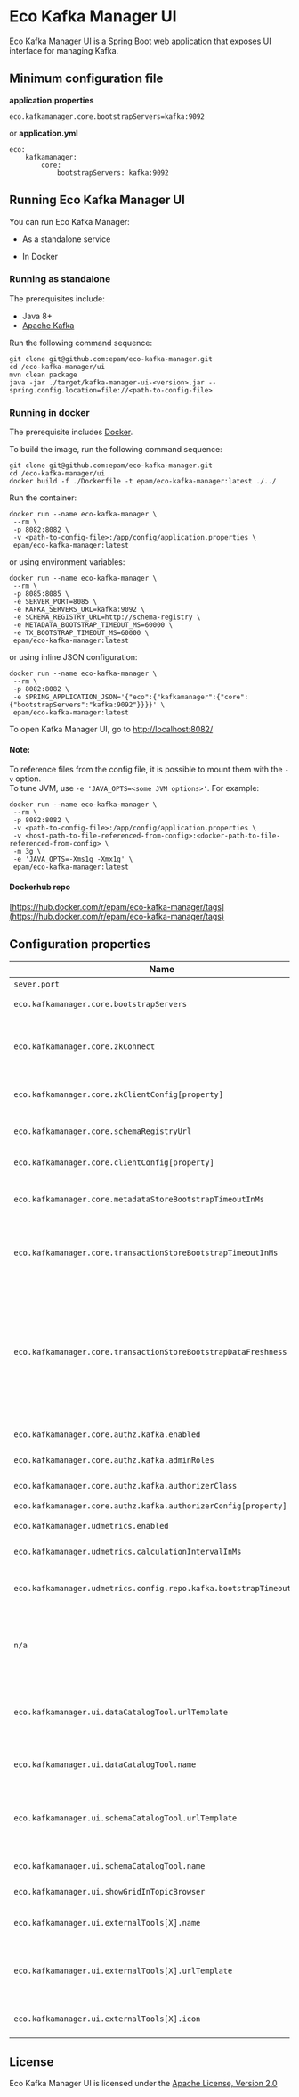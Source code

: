 # Eco Kafka Manager UI

Eco Kafka Manager UI is a Spring Boot web application that exposes UI interface for managing Kafka.

## Minimum configuration file

**application.properties**
```
eco.kafkamanager.core.bootstrapServers=kafka:9092
```

or **application.yml**
```
eco:
    kafkamanager:
        core:
            bootstrapServers: kafka:9092
```

## Running Eco Kafka Manager UI

You can run Eco Kafka Manager:

* As a standalone service

* In Docker

### Running as standalone

The prerequisites include:
* Java 8+
* [Apache Kafka](https://kafka.apache.org/)

Run the following command sequence:
```
git clone git@github.com:epam/eco-kafka-manager.git
cd /eco-kafka-manager/ui
mvn clean package
java -jar ./target/kafka-manager-ui-<version>.jar --spring.config.location=file://<path-to-config-file>
```

### Running in docker

The prerequisite includes [Docker](https://www.docker.com/get-started).

To build the image, run the following command sequence:
```
git clone git@github.com:epam/eco-kafka-manager.git
cd /eco-kafka-manager/ui
docker build -f ./Dockerfile -t epam/eco-kafka-manager:latest ./../
```

Run the container:
```
docker run --name eco-kafka-manager \
 --rm \
 -p 8082:8082 \
 -v <path-to-config-file>:/app/config/application.properties \
 epam/eco-kafka-manager:latest
```

or using environment variables:
```
docker run --name eco-kafka-manager \
 --rm \
 -p 8085:8085 \
 -e SERVER_PORT=8085 \
 -e KAFKA_SERVERS_URL=kafka:9092 \
 -e SCHEMA_REGISTRY_URL=http://schema-registry \
 -e METADATA_BOOTSTRAP_TIMEOUT_MS=60000 \
 -e TX_BOOTSTRAP_TIMEOUT_MS=60000 \
 epam/eco-kafka-manager:latest
```

or using inline JSON configuration:
```
docker run --name eco-kafka-manager \
 --rm \
 -p 8082:8082 \
 -e SPRING_APPLICATION_JSON='{"eco":{"kafkamanager":{"core":{"bootstrapServers":"kafka:9092"}}}}' \
 epam/eco-kafka-manager:latest
```

To open Kafka Manager UI, go to [http://localhost:8082/](http://localhost:8082/)

#### Note:

To reference files from the config file, it is possible to mount them with the
`-v` option. <br />
To tune JVM, use `-e 'JAVA_OPTS=<some JVM options>'`.
For example:
```
docker run --name eco-kafka-manager \
 --rm \
 -p 8082:8082 \
 -v <path-to-config-file>:/app/config/application.properties \
 -v <host-path-to-file-referenced-from-config>:<docker-path-to-file-referenced-from-config> \
 -m 3g \
 -e 'JAVA_OPTS=-Xms1g -Xmx1g' \
 epam/eco-kafka-manager:latest
```

#### Dockerhub repo

[https://hub.docker.com/r/epam/eco-kafka-manager/tags](https://hub.docker.com/r/epam/eco-kafka-manager/tags)

## Configuration properties

Name | Environment Variable | Description                                                                                                                                                                                                                                                                                     | Default
---  | ---                  |-------------------------------------------------------------------------------------------------------------------------------------------------------------------------------------------------------------------------------------------------------------------------------------------------|-------------------------------------------
`sever.port` | SERVER_PORT | Server HTTP port.                                                                                                                                                                                                                                                                               | 8082
`eco.kafkamanager.core.bootstrapServers` | KAFKA_SERVERS_URL | A comma-separated list of Kafka brokers to connect to.                                                                                                                                                                                                                                          |
`eco.kafkamanager.core.zkConnect` | ZK_CONNECT | An external representation of Zookeeper connection string (with external host/IP) to connect to Kafka/ZK inside Docker containers. For other cases this property should be left empty.                                                                                                          |
`eco.kafkamanager.core.zkClientConfig[property]` | | Zookeeper client configuration properties. Can be used to enable TLS, see [mTLS authentication](https://docs.confluent.io/platform/current/security/zk-security.html#mtls-authentication)                                                                                                       |
`eco.kafkamanager.core.schemaRegistryUrl` | SCHEMA_REGISTRY_URL | URL to the [Schema Registry](https://docs.confluent.io/current/schema-registry/index.html) REST API, used for reading records in Avro format serialized using the Schema Registry.                                                                                                              |
`eco.kafkamanager.core.clientConfig[property]` | | Common Kafka client [configuration properties](https://kafka.apache.org/documentation.html#adminclientconfigs), used to connect to cluster.                                                                                                                                                     |
`eco.kafkamanager.core.metadataStoreBootstrapTimeoutInMs` | METADATA_BOOTSTRAP_TIMEOUT_MS | Max duration in milliseconds for bootstrapping user-defined metadata. If timeout is too small, you may observe stale data for some time (gets consistent eventually) after service is started.                                                                                                  | 180000
`eco.kafkamanager.core.transactionStoreBootstrapTimeoutInMs` | TX_BOOTSTRAP_TIMEOUT_MS | Max duration in milliseconds for bootstrapping transaction metadata (`__transaction_state`). If timeout is too small, you may observe stale data for some time (gets consistent eventually) after service is started.                                                                           | 180000
`eco.kafkamanager.core.transactionStoreBootstrapDataFreshness` | TX_BOOTSTRAP_DATA_FRESHNESS | Defines the data freshness window for bootstrapping transaction metadata (`__transaction_state`). <br/><br/> Possible values: <br/> `ONE_HOUR` <br/> `TWO_HOURS` <br/> `THREE_HOURS` <br/> `ONE_DAY` <br/> `TWO_DAYS` <br/> `THREE_DAYS` <br/> `ONE_WEEK` <br/> `TWO_WEEKS` <br/> `THREE_WEEKS` | `ONE_HOUR`
`eco.kafkamanager.core.authz.kafka.enabled` | | Controls whether authorization at Kafka Manager level is enabled/disabled.                                                                                                                                                                                                                      | `false`
`eco.kafkamanager.core.authz.kafka.adminRoles` | | List of admin roles. Users with this roles have all permissions.                                                                                                                                                                                                                                |
`eco.kafkamanager.core.authz.kafka.authorizerClass` | | Kafka [Authorizer](https://docs.confluent.io/platform/current/kafka/authorization.html#authorizer) class, used to authorize calls at Kafka Manager level.                                                                                                                                       | `kafka.security.authorizer.AclAuthorizer`
`eco.kafkamanager.core.authz.kafka.authorizerConfig[property]` | | Kafka [Authorizer](https://docs.confluent.io/platform/current/kafka/authorization.html#authorizer) configuration properties.                                                                                                                                                                    |
`eco.kafkamanager.udmetrics.enabled` | UDM_ENABLED | Controls whether UDM manager is enabled/disabled.                                                                                                                                                                                                                                               | `false`
`eco.kafkamanager.udmetrics.calculationIntervalInMs` | UDM_CALCULATION_INTERVAL | Interval in milliseconds at which metric values are calculated/refreshed.                                                                                                                                                                                                                       | 60000
`eco.kafkamanager.udmetrics.config.repo.kafka.bootstrapTimeoutInMs` | UDM_BOOTSTRAP_TIMEOUT_MS | Max duration in milliseconds for bootstrapping metric configurations. If timeout is too small, you may observe stale data for some time (gets consistent eventually) after service is started.                                                                                                  | 60000
`n/a` | SPRING_APPLICATION_JSON | Flexible way to provide a set of configuration properties using inline JSON. For example, `eco.kafkamanager.core.schemaRegistryUrl` can be set as `{"eco":{"kafkamanager":{"store":{"schemaRegistryUrl":"http://schema-registry"}}}}`                                                           |
`eco.kafkamanager.ui.dataCatalogTool.urlTemplate` | | Data catalog tool link. This url pattern follow to external tool that describe topic. e.q. `https://datacatalog.epam.com/data/permanent-link/{topicname}` Expression {topicname} will be substituted by the actual topic name in a topic list.                                                  |
`eco.kafkamanager.ui.dataCatalogTool.name` | | External tool name that could describe a topic. Will be displayed in a topic list page, in appropriate column name.                                                                                                                                                                             |                                           |
`eco.kafkamanager.ui.schemaCatalogTool.urlTemplate` | | Schema catalog tool link. This url pattern follow to external tool that describe schema subject. e.q. `https://sandbox.datahub.epam.com/schema-catalog/schema/{schemaname}` Expression {schemaname} will be substituted by the actual subject name from every message.                          |
`eco.kafkamanager.ui.schemaCatalogTool.name` | | External tool name that could describe a schema subject.                                                                                                                                                                                                                                        |                                           |
`eco.kafkamanager.ui.showGridInTopicBrowser` | | If this parameter is set to true, then vertical lines will appear in topic browse                                                                                                                                                                                                                |                                           |
`eco.kafkamanager.ui.externalTools[X].name` | | This section adds name of the new external tool in a topics list page and External tools section in a topic info page                                                                                                                                                                           |                                           |
`eco.kafkamanager.ui.externalTools[X].urlTemplate` | | This section adds URL template of the new external tool in a topics list page and External tools section in a topic info page. E.q. https://sandbox.datahub.epam.com/external-tools/1/{topicname}                                                                                               |                                           |
`eco.kafkamanager.ui.externalTools[X].icon` | | This section adds icon representation of the new external tool in a topics list page and External tools section in a topic info page                                                                                                                                                            |                                           |


## License

Eco Kafka Manager UI is licensed under the [Apache License, Version 2.0](https://www.apache.org/licenses/LICENSE-2.0)
